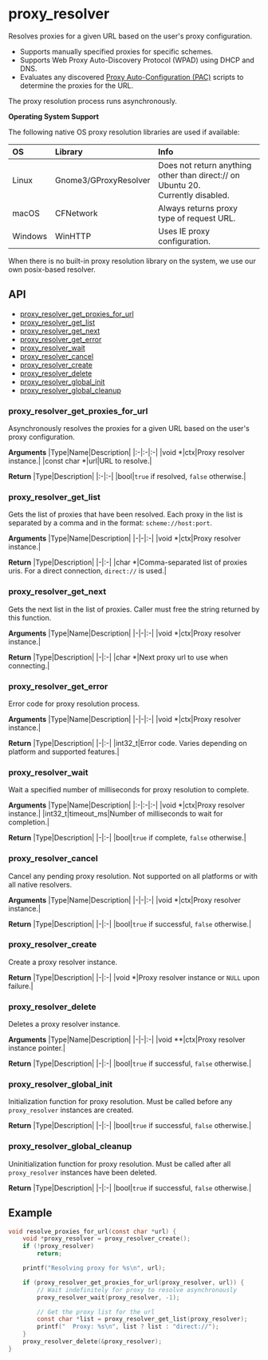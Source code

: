 # proxy_resolver <!-- omit in toc -->

Resolves proxies for a given URL based on the user's proxy configuration.

* Supports manually specified proxies for specific schemes.
* Supports Web Proxy Auto-Discovery Protocol (WPAD) using DHCP and DNS.
* Evaluates any discovered [Proxy Auto-Configuration (PAC)](https://developer.mozilla.org/en-US/docs/Web/HTTP/Proxy_servers_and_tunneling/Proxy_Auto-Configuration_PAC_file) scripts to determine the proxies for the URL.

The proxy resolution process runs asynchronously.

**Operating System Support**

The following native OS proxy resolution libraries are used if available:

|OS|Library|Info|
|:-|:-|:-|
|Linux|Gnome3/GProxyResolver|Does not return anything other than direct:// on Ubuntu 20.</br>Currently disabled.|
|macOS|CFNetwork|Always returns proxy type of request URL.|
|Windows|WinHTTP|Uses IE proxy configuration.|

When there is no built-in proxy resolution library on the system, we use our own posix-based resolver.

## API <!-- omit in toc -->

- [proxy\_resolver\_get\_proxies\_for\_url](#proxy_resolver_get_proxies_for_url)
- [proxy\_resolver\_get\_list](#proxy_resolver_get_list)
- [proxy\_resolver\_get\_next](#proxy_resolver_get_next)
- [proxy\_resolver\_get\_error](#proxy_resolver_get_error)
- [proxy\_resolver\_wait](#proxy_resolver_wait)
- [proxy\_resolver\_cancel](#proxy_resolver_cancel)
- [proxy\_resolver\_create](#proxy_resolver_create)
- [proxy\_resolver\_delete](#proxy_resolver_delete)
- [proxy\_resolver\_global\_init](#proxy_resolver_global_init)
- [proxy\_resolver\_global\_cleanup](#proxy_resolver_global_cleanup)

### proxy_resolver_get_proxies_for_url

Asynchronously resolves the proxies for a given URL based on the user's proxy configuration.

**Arguments**
|Type|Name|Description|
|:-|:-|:-|
|void *|ctx|Proxy resolver instance.|
|const char *|url|URL to resolve.|

**Return**
|Type|Description|
|:-|:-|
|bool|`true` if resolved, `false` otherwise.|

### proxy_resolver_get_list

Gets the list of proxies that have been resolved. Each proxy in the list is separated by a comma and in the format: `scheme://host:port`.

**Arguments**
|Type|Name|Description|
|-|-|:-|
|void *|ctx|Proxy resolver instance.|

**Return**
|Type|Description|
|-|:-|
|char *|Comma-separated list of proxies uris. For a direct connection, `direct://` is used.|

### proxy_resolver_get_next

Gets the next list in the list of proxies. Caller must free the string returned by this function.

**Arguments**
|Type|Name|Description|
|-|-|:-|
|void *|ctx|Proxy resolver instance.|

**Return**
|Type|Description|
|-|:-|
|char *|Next proxy url to use when connecting.|

### proxy_resolver_get_error

Error code for proxy resolution process.

**Arguments**
|Type|Name|Description|
|-|-|:-|
|void *|ctx|Proxy resolver instance.|

**Return**
|Type|Description|
|-|:-|
|int32_t|Error code. Varies depending on platform and supported features.|

### proxy_resolver_wait

Wait a specified number of milliseconds for proxy resolution to complete.

**Arguments**
|Type|Name|Description|
|:-|:-|:-|
|void *|ctx|Proxy resolver instance.|
|int32_t|timeout_ms|Number of milliseconds to wait for completion.|

**Return**
|Type|Description|
|-|:-|
|bool|`true` if complete, `false` otherwise.|

### proxy_resolver_cancel

Cancel any pending proxy resolution. Not supported on all platforms or with all native resolvers.

**Arguments**
|Type|Name|Description|
|-|-|:-|
|void *|ctx|Proxy resolver instance.|

**Return**
|Type|Description|
|-|:-|
|bool|`true` if successful, `false` otherwise.|

### proxy_resolver_create

Create a proxy resolver instance.

**Return**
|Type|Description|
|-|:-|
|void *|Proxy resolver instance or `NULL` upon failure.|

### proxy_resolver_delete

Deletes a proxy resolver instance.

**Arguments**
|Type|Name|Description|
|-|-|:-|
|void **|ctx|Proxy resolver instance pointer.|

**Return**
|Type|Description|
|-|:-|
|bool|`true` if successful, `false` otherwise.|

### proxy_resolver_global_init

Initialization function for proxy resolution. Must be called before any `proxy_resolver` instances are created.

**Return**
|Type|Description|
|-|:-|
|bool|`true` if successful, `false` otherwise.|

### proxy_resolver_global_cleanup

Uninitialization function for proxy resolution. Must be called after all `proxy_resolver` instances have been deleted.

**Return**
|Type|Description|
|-|:-|
|bool|`true` if successful, `false` otherwise.|

## Example <!-- omit in toc -->

```c
void resolve_proxies_for_url(const char *url) {
    void *proxy_resolver = proxy_resolver_create();
    if (!proxy_resolver)
        return;

    printf("Resolving proxy for %s\n", url);

    if (proxy_resolver_get_proxies_for_url(proxy_resolver, url)) {
        // Wait indefinitely for proxy to resolve asynchronously
        proxy_resolver_wait(proxy_resolver, -1);

        // Get the proxy list for the url
        const char *list = proxy_resolver_get_list(proxy_resolver);
        printf("  Proxy: %s\n", list ? list : "direct://");
    }
    proxy_resolver_delete(&proxy_resolver);
}
```